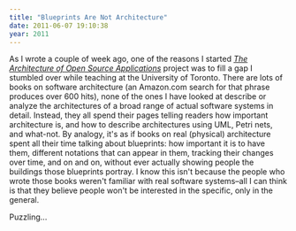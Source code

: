 ```yaml
---
title: "Blueprints Are Not Architecture"
date: 2011-06-07 19:10:38
year: 2011
---
```

As I wrote a couple of week ago, one of the reasons I started <a href="http://aosabook.org"><em>The Architecture of Open Source Applications</em></a> project was to fill a gap I stumbled over while teaching at the University of Toronto. There are lots of books on software architecture (an Amazon.com search for that phrase produces over 600 hits), none of the ones I have looked at describe or analyze the architectures of a broad range of actual software systems in detail.  Instead, they all spend their pages telling readers how important architecture is, and how to describe architectures using UML, Petri nets, and what-not.  By analogy, it's as if books on real (physical) architecture spent all their time talking about blueprints: how important it is to have them, different notations that can appear in them, tracking their changes over time, and on and on, without ever actually showing people the buildings those blueprints portray.  I know this isn't because the people who wrote those books weren't familiar with real software systems–all I can think is that they believe people won't be interested in the specific, only in the general.

Puzzling...
